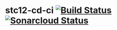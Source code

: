 # stc12-cd-ci [![Build Status](https://travis-ci.org/ike21/stc12-cd-ci.svg?branch=master)](https://travis-ci.org/ike21/stc12-cd-ci) [![Sonarcloud Status](https://sonarcloud.io/api/project_badges/measure?project=ike21_stc12-cd-ci&metric=alert_status)](https://sonarcloud.io/dashboard?id=ike21_stc12-cd-ci)
